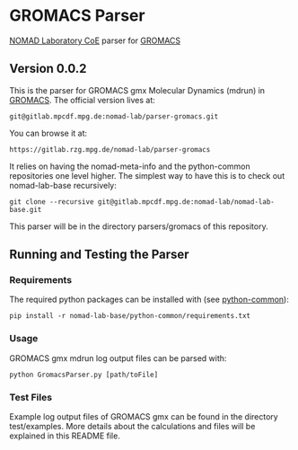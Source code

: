 # GROMACS Parser
[NOMAD Laboratory CoE](http://nomad-coe.eu) parser for [GROMACS](http://www.gromacs.org/)
## Version 0.0.2

This is the parser for GROMACS gmx Molecular Dynamics (mdrun) in [GROMACS](http://www.gromacs.org).
The official version lives at:

    git@gitlab.mpcdf.mpg.de:nomad-lab/parser-gromacs.git

You can browse it at:

    https://gitlab.rzg.mpg.de/nomad-lab/parser-gromacs

It relies on having the nomad-meta-info and the python-common repositories one level higher.
The simplest way to have this is to check out nomad-lab-base recursively:

    git clone --recursive git@gitlab.mpcdf.mpg.de:nomad-lab/nomad-lab-base.git

This parser will be in the directory parsers/gromacs of this repository.

## Running and Testing the Parser
### Requirements
The required python packages can be installed with (see [python-common](https://gitlab.rzg.mpg.de/nomad-lab/python-common)):

    pip install -r nomad-lab-base/python-common/requirements.txt

### Usage
GROMACS gmx mdrun log output files can be parsed with:

    python GromacsParser.py [path/toFile]

### Test Files
Example log output files of GROMACS gmx can be found in the directory test/examples.
More details about the calculations and files will be explained in this README file.



